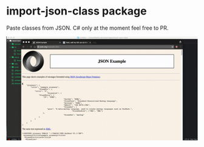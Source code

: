 # import-json-class package

Paste classes from JSON. C# only at the moment feel free to PR.

![A screenshot of your package](https://github.com/someanonredditor/import-json-class/blob/master/lel%202.gif?raw=true)
